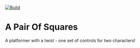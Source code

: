 [![Build](https://github.com/ThePythonator/A-Pair-Of-Squares/actions/workflows/build.yml/badge.svg)](https://github.com/ThePythonator/A-Pair-Of-Squares/actions/workflows/build.yml)

# A Pair Of Squares
A platformer with a twist - one set of controls for two characters!